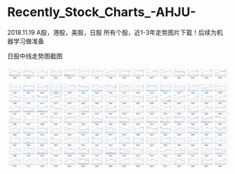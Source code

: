 # Recently_Stock_Charts_-AHJU-

2018.11.19
A股，港股，美股，日股  所有个股，近1-3年走势图片下载！后续为机器学习做准备


日股中线走势图截图

![image](https://github.com/Greenbirch2007/Recently_Stock_Charts_-AHJU-/blob/master/%E6%97%A5%E8%82%A1%E4%B8%AD%E7%BA%BF%E8%B5%B0%E5%8A%BF.png)
